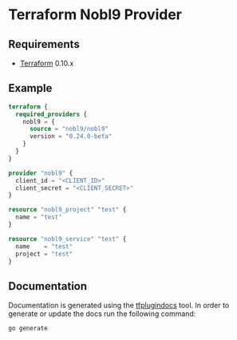 Terraform Nobl9 Provider
=========================

Requirements
------------

-	[Terraform](https://www.terraform.io/downloads.html) 0.10.x

Example
----------------------

```terraform
terraform {
  required_providers {
    nobl9 = {
      source = "nobl9/nobl9"
      version = "0.24.0-beta"
    }
  }
}

provider "nobl9" {
  client_id = "<CLIENT_ID>"
  client_secret = "<CLIENT_SECRET>"
}

resource "nobl9_project" "test" {
  name = "test"
}

resource "nobl9_service" "test" {
  name    = "test"
  project = "test"
}
```

Documentation
-------------------

Documentation is generated using the
[tfplugindocs](https://github.com/hashicorp/terraform-plugin-docs) tool.
In order to generate or update the docs run the following command:

```sh
go generate
```
